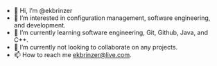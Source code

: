 - 👋 Hi, I’m @ekbrinzer
- 👀 I’m interested in configuration management, software engineering, and development.
- 🌱 I’m currently learning software engineering, Git, Github, Java, and C++.
- 💞️ I’m currently not looking to collaborate on any projects.
- 📫 How to reach me ekbrinzer@live.com.

<!---
ekbrinzer/ekbrinzer is a ✨ special ✨ repository because its `README.md` (this file) appears on your GitHub profile.
You can click the Preview link to take a look at your changes.
--->
